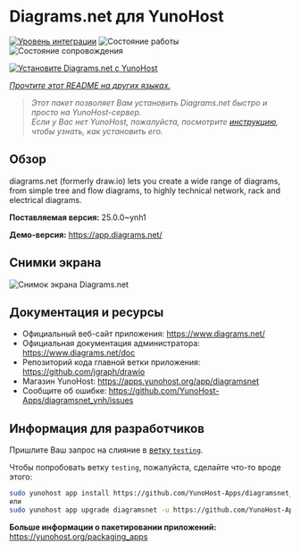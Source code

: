 <!--
Важно: этот README был автоматически сгенерирован <https://github.com/YunoHost/apps/tree/master/tools/readme_generator>
Он НЕ ДОЛЖЕН редактироваться вручную.
-->

# Diagrams.net для YunoHost

[![Уровень интеграции](https://apps.yunohost.org/badge/integration/diagramsnet)](https://ci-apps.yunohost.org/ci/apps/diagramsnet/)
![Состояние работы](https://apps.yunohost.org/badge/state/diagramsnet)
![Состояние сопровождения](https://apps.yunohost.org/badge/maintained/diagramsnet)

[![Установите Diagrams.net с YunoHost](https://install-app.yunohost.org/install-with-yunohost.svg)](https://install-app.yunohost.org/?app=diagramsnet)

*[Прочтите этот README на других языках.](./ALL_README.md)*

> *Этот пакет позволяет Вам установить Diagrams.net быстро и просто на YunoHost-сервер.*  
> *Если у Вас нет YunoHost, пожалуйста, посмотрите [инструкцию](https://yunohost.org/install), чтобы узнать, как установить его.*

## Обзор

diagrams.net (formerly draw.io) lets you create a wide range of diagrams, from simple tree and flow diagrams, to highly technical network, rack and electrical diagrams.


**Поставляемая версия:** 25.0.0~ynh1

**Демо-версия:** <https://app.diagrams.net/>

## Снимки экрана

![Снимок экрана Diagrams.net](./doc/screenshots/screenshot.png)

## Документация и ресурсы

- Официальный веб-сайт приложения: <https://www.diagrams.net/>
- Официальная документация администратора: <https://www.diagrams.net/doc>
- Репозиторий кода главной ветки приложения: <https://github.com/jgraph/drawio>
- Магазин YunoHost: <https://apps.yunohost.org/app/diagramsnet>
- Сообщите об ошибке: <https://github.com/YunoHost-Apps/diagramsnet_ynh/issues>

## Информация для разработчиков

Пришлите Ваш запрос на слияние в [ветку `testing`](https://github.com/YunoHost-Apps/diagramsnet_ynh/tree/testing).

Чтобы попробовать ветку `testing`, пожалуйста, сделайте что-то вроде этого:

```bash
sudo yunohost app install https://github.com/YunoHost-Apps/diagramsnet_ynh/tree/testing --debug
или
sudo yunohost app upgrade diagramsnet -u https://github.com/YunoHost-Apps/diagramsnet_ynh/tree/testing --debug
```

**Больше информации о пакетировании приложений:** <https://yunohost.org/packaging_apps>
